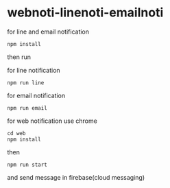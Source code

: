 # webnoti-linenoti-emailnoti

for line and email notification
```
npm install
```
then run 

for line notification
```
npm run line
```
for email notification
```
npm run email
```


for web notification use chrome
```
cd web
npm install
```
then 
```
npm run start
```
and send message in firebase(cloud messaging)

